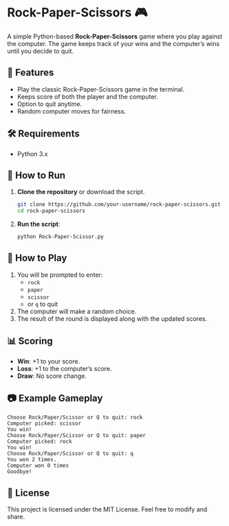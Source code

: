 # Rock-Paper-Scissors 🎮

A simple Python-based **Rock-Paper-Scissors** game where you play against the computer. The game keeps track of your wins and the computer’s wins until you decide to quit.

## 📌 Features
- Play the classic Rock-Paper-Scissors game in the terminal.
- Keeps score of both the player and the computer.
- Option to quit anytime.
- Random computer moves for fairness.

## 🛠 Requirements
- Python 3.x

## 🚀 How to Run
1. **Clone the repository** or download the script.
   ```bash
   git clone https://github.com/your-username/rock-paper-scissors.git
   cd rock-paper-scissors
   ```
2. **Run the script**:
   ```bash
   python Rock-Paper-Scissor.py
   ```

## 🎯 How to Play
1. You will be prompted to enter:
   - `rock`
   - `paper`
   - `scissor`
   - or `q` to quit
2. The computer will make a random choice.
3. The result of the round is displayed along with the updated scores.

## 📊 Scoring
- **Win**: +1 to your score.
- **Loss**: +1 to the computer’s score.
- **Draw**: No score change.

## 📷 Example Gameplay
```
Choose Rock/Paper/Scissor or Q to quit: rock
Computer picked: scissor
You win!
Choose Rock/Paper/Scissor or Q to quit: paper
Computer picked: rock
You win!
Choose Rock/Paper/Scissor or Q to quit: q
You won 2 times.
Computer won 0 times
Goodbye!
```

## 📜 License
This project is licensed under the MIT License. Feel free to modify and share.

